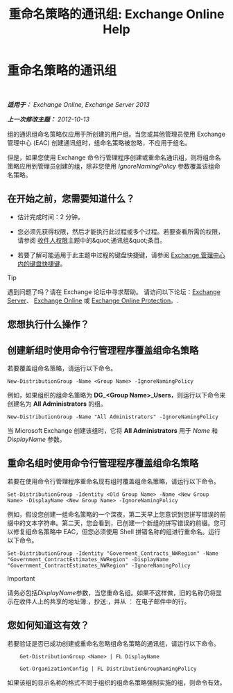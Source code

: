 ﻿---
title: '重命名策略的通讯组: Exchange Online Help'
TOCTitle: 重命名策略的通讯组
ms:assetid: 9eb23fc9-3f59-4d09-9077-85c89a051ee0
ms:mtpsurl: https://technet.microsoft.com/zh-cn/library/JJ218685(v=EXCHG.150)
ms:contentKeyID: 50489704
ms.date: 05/23/2018
mtps_version: v=EXCHG.150
ms.translationtype: MT
---

# 重命名策略的通讯组

 

_**适用于：** Exchange Online, Exchange Server 2013_

_**上一次修改主题：** 2012-10-13_

组的通讯组命名策略仅应用于所创建的用户组。当您或其他管理员使用 Exchange 管理中心 (EAC) 创建通讯组时，组命名策略被忽略，不应用于组名。

但是，如果您使用 Exchange 命令行管理程序创建或重命名通讯组，则将组命名策略应用到管理员创建的组，除非您使用 *IgnoreNamingPolicy* 参数覆盖该组命名策略。

## 在开始之前，您需要知道什么？

  - 估计完成时间：2 分钟。

  - 您必须先获得权限，然后才能执行此过程或多个过程。若要查看所需的权限，请参阅 [收件人权限](recipients-permissions-exchange-2013-help.md)主题中的\&quot;通讯组\&quot;条目。

  - 若要了解可能适用于此主题中过程的键盘快捷键，请参阅 [Exchange 管理中心内的键盘快捷键](keyboard-shortcuts-in-the-exchange-admin-center-exchange-online-protection-help.md)。

> [!tip]
> 遇到问题了吗？请在 Exchange 论坛中寻求帮助。 请访问以下论坛：<a href="https://go.microsoft.com/fwlink/p/?linkid=60612">Exchange Server</a>、 <a href="https://go.microsoft.com/fwlink/p/?linkid=267542">Exchange Online</a> 或 <a href="https://go.microsoft.com/fwlink/p/?linkid=285351">Exchange Online Protection</a>。.


## 您想执行什么操作？

## 创建新组时使用命令行管理程序覆盖组命名策略

若要覆盖组命名策略，请运行以下命令。

    New-DistributionGroup -Name <Group Name> -IgnoreNamingPolicy

例如，如果组织的组命名策略为 **DG\_\<Group Name\>\_Users**，则运行以下命令来创建名为 **All Administrators** 的组。

    New-DistributionGroup -Name "All Administrators" -IgnoreNamingPolicy

当 Microsoft Exchange 创建该组时，它将 **All Administrators** 用于 *Name* 和 *DisplayName* 参数。

## 重命名组时使用命令行管理程序覆盖组命名策略

若要在使用命令行管理程序重命名现有组时覆盖组命名策略，请运行以下命令。

    Set-DistributionGroup -Identity <Old Group Name> -Name <New Group Name> -DisplayName <New Group Name> -IgnoreNamingPolicy

例如，假设您创建一组命名策略的一个深夜，第二天早上您意识到您拼写错误的前缀中的文本字符串。第二天，您会看到，已创建一个新组的拼写错误的前缀。您可以修复组命名策略中 EAC，但您必须使用 Shell 拼错名称的组进行重命名。运行以下命令。

    Set-DistributionGroup -Identity "Goverment_Contracts_NWRegion" -Name "Government_ContractEstimates_NWRegion" -DisplayName "Government_ContractEstimates_NWRegion" -IgnoreNamingPolicy

> [!important]
> 请务必包括<em>DisplayName</em>参数，当您重命名组。如果不这样做，旧的名称仍将显示在收件人上的共享的地址簿:，抄送:，并从 ︰ 在电子邮件中的行。


## 您如何知道这有效？

若要验证是否已成功创建或重命名忽略组命名策略的通讯组，请运行以下命令。
```
    Get-DistributionGroup <Name> | FL DisplayName
```
```
    Get-OrganizationConfig | FL DistributionGroupNamingPolicy
```

如果该组的显示名称的格式不同于组织的组命名策略强制实施的组，则命令有效。

